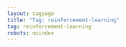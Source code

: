 ```yaml
---
layout: tagpage
title: "Tag: reinforcement-learning"
tag: reinforcement-learning
robots: noindex
---
```

